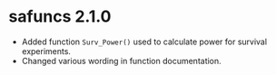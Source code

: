 # safuncs 2.1.0

* Added function `Surv_Power()` used to calculate power for survival experiments.
* Changed various wording in function documentation.

